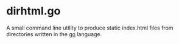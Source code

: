 dirhtml.go
==========

A small command line utility to produce static index.html files from directories written
in the [go](http://golang.org) language.
